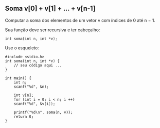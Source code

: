 ## Soma v[0] + v[1] + ... + v[n-1]

Computar a soma dos elementos de um vetor v com índices de 0 até n − 1.

Sua função deve ser recursiva e ter cabeçalho:

`int soma(int n, int *v);`

Use o esqueleto:

    #include <stdio.h>
    int soma(int n, int *v) {
        // seu código aqui ...
    }

    int main() {
        int n;
        scanf("%d", &n);
        
        int v[n];
        for (int i = 0; i < n; i ++)
        scanf("%d", &v[i]);
        
        printf("%d\n", soma(n, v));
        return 0;
    }